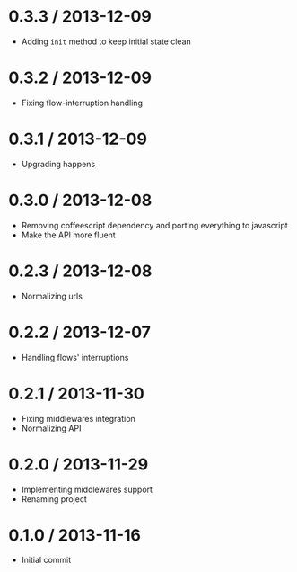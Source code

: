 0.3.3 / 2013-12-09
===================
 * Adding `init` method to keep initial state clean

0.3.2 / 2013-12-09
===================
 * Fixing flow-interruption handling

0.3.1 / 2013-12-09
===================
 * Upgrading happens

0.3.0 / 2013-12-08
===================
 * Removing coffeescript dependency and porting everything to javascript
 * Make the API more fluent

0.2.3 / 2013-12-08
===================
 * Normalizing urls

0.2.2 / 2013-12-07
===================
 * Handling flows' interruptions

0.2.1 / 2013-11-30
===================
 * Fixing middlewares integration
 * Normalizing API

0.2.0 / 2013-11-29
===================
 * Implementing middlewares support
 * Renaming project

0.1.0 / 2013-11-16
===================
 * Initial commit